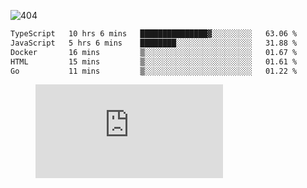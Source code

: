 ![404](https://user-images.githubusercontent.com/378023/89412096-6f759d80-d761-11ea-8c57-84b30ef3f2b1.png)

<!--START_SECTION:waka-->

```txt
TypeScript   10 hrs 6 mins   ███████████████▓░░░░░░░░░   63.06 %
JavaScript   5 hrs 6 mins    ████████░░░░░░░░░░░░░░░░░   31.88 %
Docker       16 mins         ▒░░░░░░░░░░░░░░░░░░░░░░░░   01.67 %
HTML         15 mins         ▒░░░░░░░░░░░░░░░░░░░░░░░░   01.61 %
Go           11 mins         ▒░░░░░░░░░░░░░░░░░░░░░░░░   01.22 %
```

<!--END_SECTION:waka-->
<figure><embed src="https://wakatime.com/share/@018b853e-267a-435d-a858-33e2b098b9d7/f3c3aa68-553a-4373-a9f9-2d456f62f780.svg"></embed></figure>
